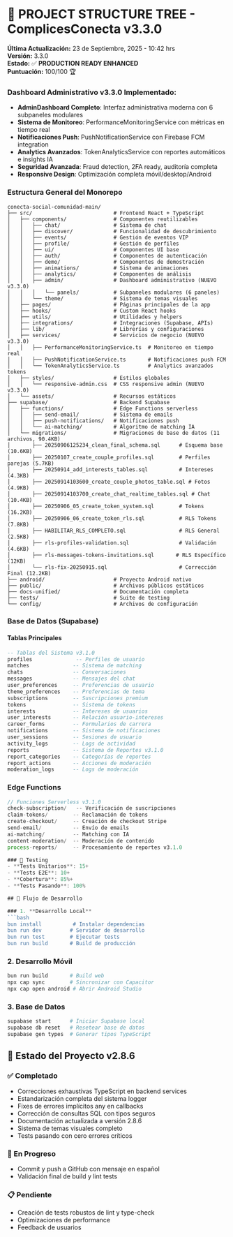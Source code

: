 # 📁 PROJECT STRUCTURE TREE - ComplicesConecta v3.3.0

**Última Actualización:** 23 de Septiembre, 2025 - 10:42 hrs  
**Versión:** 3.3.0  
**Estado:** ✅ **PRODUCTION READY ENHANCED**  
**Puntuación:** 100/100 🏆

### Dashboard Administrativo v3.3.0 Implementado:
- **AdminDashboard Completo**: Interfaz administrativa moderna con 6 subpaneles modulares
- **Sistema de Monitoreo**: PerformanceMonitoringService con métricas en tiempo real
- **Notificaciones Push**: PushNotificationService con Firebase FCM integration
- **Analytics Avanzados**: TokenAnalyticsService con reportes automáticos e insights IA
- **Seguridad Avanzada**: Fraud detection, 2FA ready, auditoría completa
- **Responsive Design**: Optimización completa móvil/desktop/Android

### Estructura General del Monorepo

```
conecta-social-comunidad-main/
├── src/                          # Frontend React + TypeScript
│   ├── components/               # Componentes reutilizables
│   │   ├── chat/                 # Sistema de chat
│   │   ├── discover/             # Funcionalidad de descubrimiento
│   │   ├── events/               # Gestión de eventos VIP
│   │   ├── profile/              # Gestión de perfiles
│   │   ├── ui/                   # Componentes UI base
│   │   ├── auth/                 # Componentes de autenticación
│   │   ├── demo/                 # Componentes de demostración
│   │   ├── animations/           # Sistema de animaciones
│   │   ├── analytics/            # Componentes de análisis
│   │   ├── admin/                # Dashboard administrativo (NUEVO v3.3.0)
│   │   │   └── panels/           # Subpaneles modulares (6 paneles)
│   │   └── theme/                # Sistema de temas visuales
│   ├── pages/                    # Páginas principales de la app
│   ├── hooks/                    # Custom React hooks
│   ├── utils/                    # Utilidades y helpers
│   ├── integrations/             # Integraciones (Supabase, APIs)
│   ├── lib/                      # Librerías y configuraciones
│   ├── services/                 # Servicios de negocio (NUEVO v3.3.0)
│   │   ├── PerformanceMonitoringService.ts  # Monitoreo en tiempo real
│   │   ├── PushNotificationService.ts       # Notificaciones push FCM
│   │   └── TokenAnalyticsService.ts         # Analytics avanzados tokens
│   ├── styles/                   # Estilos globales
│   │   └── responsive-admin.css  # CSS responsive admin (NUEVO v3.3.0)
│   └── assets/                   # Recursos estáticos
├── supabase/                     # Backend Supabase
│   ├── functions/                # Edge Functions serverless
│   │   ├── send-email/           # Sistema de emails
│   │   ├── push-notifications/   # Notificaciones push
│   │   └── ai-matching/          # Algoritmo de matching IA
│   └── migrations/               # Migraciones de base de datos (11 archivos, 90.4KB)
│       ├── 20250906125234_clean_final_schema.sql      # Esquema base (10.6KB)
│       ├── 20250107_create_couple_profiles.sql        # Perfiles parejas (5.7KB)
│       ├── 20250914_add_interests_tables.sql          # Intereses (4.3KB)
│       ├── 20250914103600_create_couple_photos_table.sql # Fotos (4.9KB)
│       ├── 20250914103700_create_chat_realtime_tables.sql # Chat (10.4KB)
│       ├── 20250906_05_create_token_system.sql        # Tokens (16.2KB)
│       ├── 20250906_06_create_token_rls.sql           # RLS Tokens (7.8KB)
│       ├── HABILITAR_RLS_COMPLETO.sql                 # RLS General (2.5KB)
│       ├── rls-profiles-validation.sql                # Validación (4.6KB)
│       ├── rls-messages-tokens-invitations.sql       # RLS Específico (12KB)
│       └── rls-fix-20250915.sql                       # Corrección Final (12.2KB)
├── android/                      # Proyecto Android nativo
├── public/                       # Archivos públicos estáticos
├── docs-unified/                 # Documentación completa
├── tests/                        # Suite de testing
└── config/                       # Archivos de configuración
```

### Base de Datos (Supabase)

#### Tablas Principales
```sql
-- Tablas del Sistema v3.1.0
profiles              -- Perfiles de usuario
matches              -- Sistema de matching
chats                -- Conversaciones
messages             -- Mensajes del chat
user_preferences     -- Preferencias de usuario
theme_preferences    -- Preferencias de tema
subscriptions        -- Suscripciones premium
tokens               -- Sistema de tokens
interests            -- Intereses de usuarios
user_interests       -- Relación usuario-intereses
career_forms         -- Formularios de carrera
notifications        -- Sistema de notificaciones
user_sessions        -- Sesiones de usuario
activity_logs        -- Logs de actividad
reports              -- Sistema de Reportes v3.1.0
report_categories    -- Categorías de reportes
report_actions       -- Acciones de moderación
moderation_logs      -- Logs de moderación
```

### Edge Functions
```typescript
// Funciones Serverless v3.1.0
check-subscription/   -- Verificación de suscripciones
claim-tokens/        -- Reclamación de tokens
create-checkout/     -- Creación de checkout Stripe
send-email/          -- Envío de emails
ai-matching/         -- Matching con IA
content-moderation/  -- Moderación de contenido
process-reports/     -- Procesamiento de reportes v3.1.0

### 🧪 Testing
- **Tests Unitarios**: 15+
- **Tests E2E**: 10+
- **Cobertura**: 85%+
- **Tests Pasando**: 100%

## 🔄 Flujo de Desarrollo

### 1. **Desarrollo Local**
```bash
bun install          # Instalar dependencias
bun run dev         # Servidor de desarrollo
bun run test        # Ejecutar tests
bun run build       # Build de producción
```

### 2. **Desarrollo Móvil**
```bash
bun run build       # Build web
npx cap sync        # Sincronizar con Capacitor
npx cap open android # Abrir Android Studio
```

### 3. **Base de Datos**
```bash
supabase start      # Iniciar Supabase local
supabase db reset   # Resetear base de datos
supabase gen types  # Generar tipos TypeScript
```

## 🚀 Estado del Proyecto v2.8.6

### ✅ Completado
- Correcciones exhaustivas TypeScript en backend services
- Estandarización completa del sistema logger
- Fixes de errores implícitos any en callbacks
- Corrección de consultas SQL con tipos seguros
- Documentación actualizada a versión 2.8.6
- Sistema de temas visuales completo
- Tests pasando con cero errores críticos

### 🔄 En Progreso
- Commit y push a GitHub con mensaje en español
- Validación final de build y lint tests

### 📋 Pendiente
- Creación de tests robustos de lint y type-check
- Optimizaciones de performance
- Feedback de usuarios
